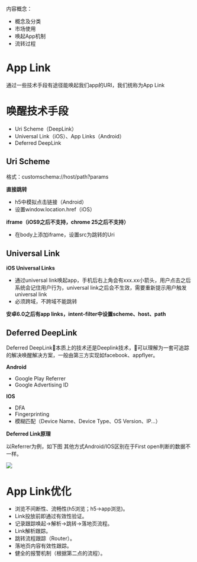 内容概念：

- 概念及分类
- 市场使用
- 唤起App机制
- 流转过程


<h1>App Link</h1>

通过一些技术手段有途径能唤起我们app的URI，我们统称为App Link


<h1>唤醒技术手段</h1>

- Uri Scheme（DeepLink）
- Universal Link（iOS）、App Links（Android）
- Deferred DeepLink

<h2>Uri Scheme</h2>

格式：customschema://host/path?params

<b>直接跳转</b>

- h5中模拟点击链接（Android）
- 设置window.location.href（iOS）

<b>iframe（iOS9之后不支持，chrome 25之后不支持）</b>

- 在body上添加iframe，设置src为跳转的Uri

<h2>Universal Link</h2>

<b>iOS Universal Links</b>

- 通过universal link唤起app，手机后右上角会有xxx.xx小箭头，用户点击之后系统会记住用户行为，universal link之后会不生效，需要重新提示用户触发universal link
- 必须跨域，不跨域不能跳转

<b>安卓6.0之后有app links，intent-filter中设置scheme、host、path</b>

<h2>Deferred DeepLink</h2>

Deferred DeepLink本质上的技术还是Deeplink技术，可以理解为一套可追踪的解决唤醒解决方案，一般由第三方实现如facebook、appflyer。


<b>Android</b>
- Google Play Referrer
- Google Advertising ID

<b> IOS </b>

- DFA
- Fingerprinting
- 模糊匹配（Device Name、Device Type、OS Version、IP...）

<b>Deferred Link原理</b>

以Referrer为例，如下图
其他方式Android/IOS区别在于First open判断的数据不一样。

![](/pics/images/deffered_deeplink.png)


<h1>App Link优化</h1>

- 浏览不间断性、流畅性(h5浏览；h5->app浏览)。
- Link投放前即通过有效性验证。
- 记录跟踪唤起->解析->跳转->落地页流程。
- Link解析跟踪。
- 跳转流程跟踪（Router）。
- 落地页内容有效性跟踪。
- 健全的报警机制（根据第二点的流程）。
